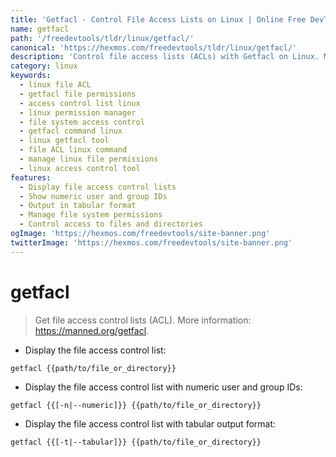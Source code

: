 ```yaml
---
title: 'Getfacl - Control File Access Lists on Linux | Online Free DevTools by Hexmos'
name: getfacl
path: '/freedevtools/tldr/linux/getfacl/'
canonical: 'https://hexmos.com/freedevtools/tldr/linux/getfacl/'
description: 'Control file access lists (ACLs) with Getfacl on Linux. Manage permissions and enhance system security using file access lists. Free online tool, no registration required.'
category: linux
keywords:
  - linux file ACL
  - getfacl file permissions
  - access control list linux
  - linux permission manager
  - file system access control
  - getfacl command linux
  - linux getfacl tool
  - file ACL linux command
  - manage linux file permissions
  - linux access control tool
features:
  - Display file access control lists
  - Show numeric user and group IDs
  - Output in tabular format
  - Manage file system permissions
  - Control access to files and directories
ogImage: 'https://hexmos.com/freedevtools/site-banner.png'
twitterImage: 'https://hexmos.com/freedevtools/site-banner.png'
---
```


# getfacl

> Get file access control lists (ACL).
> More information: <https://manned.org/getfacl>.

- Display the file access control list:

`getfacl {{path/to/file_or_directory}}`

- Display the file access control list with numeric user and group IDs:

`getfacl {{[-n|--numeric]}} {{path/to/file_or_directory}}`

- Display the file access control list with tabular output format:

`getfacl {{[-t|--tabular]}} {{path/to/file_or_directory}}`
